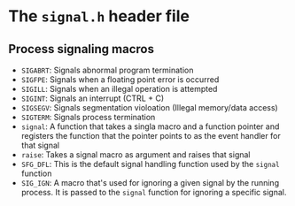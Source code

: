 # The `signal.h` header file

## Process signaling macros

- `SIGABRT`: Signals abnormal program termination
- `SIGFPE`: Signals when a floating point error is occurred
- `SIGILL`: Signals when an illegal operation is attempted
- `SIGINT`: Signals an interrupt (CTRL + C)
- `SIGSEGV`: Signals segmentation violoation (Illegal memory/data access)
- `SIGTERM`: Signals process termination
- `signal`: A function that takes a singla macro and a function pointer and registers
  the function that the pointer points to as the event handler for that signal
- `raise`: Takes a signal macro as argument and raises that signal
- `SFG_DFL`: This is the default signal handling function used by the `signal` function
- `SIG_IGN`: A macro that's used for ignoring a given signal by the running process. It
  is passed to the `signal` function for ignoring a specific signal.
